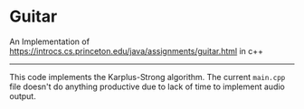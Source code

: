 # Guitar
An Implementation of https://introcs.cs.princeton.edu/java/assignments/guitar.html in c++

---

This code implements the Karplus-Strong algorithm.
The current `main.cpp` file doesn't do anything productive due to lack of time to implement audio output.
